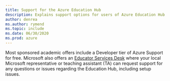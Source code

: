 ```yaml
---
title: Support for the Azure Education Hub
description: Explains support options for users of Azure Education Hub.
author: denrea
ms.author: rymend
ms.topic: include
ms.date: 06/30/2020
ms.prod: azure
---
```


Most sponsored academic offers include a Developer tier of Azure Support for free. Microsoft also offers an [Educator Services Desk](azuredu@microsoft.com) where your local Microsoft representative or teaching assistant (TA) can request support for any questions or issues regarding the Education Hub, including setup issues.
